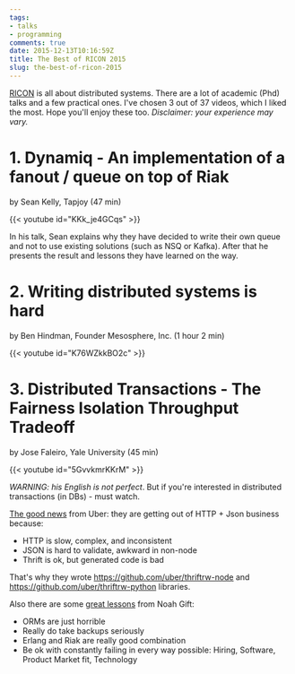 ```yaml
---
tags:
- talks
- programming
comments: true
date: 2015-12-13T10:16:59Z
title: The Best of RICON 2015
slug: the-best-of-ricon-2015
---
```


[RICON](http://www.ricon.io/index.html) is all about distributed systems. There
are a lot of academic (Phd) talks and a few practical ones. I've chosen 3 out
of 37 videos, which I liked the most. Hope you'll enjoy these too. _Disclaimer:
your experience may vary._

<!--more-->

# 1. Dynamiq - An implementation of a fanout / queue on top of Riak

by Sean Kelly, Tapjoy (47 min)

{{< youtube id="KKk_je4GCqs" >}}

In his talk, Sean explains why they have decided to write their own queue and
not to use existing solutions (such as NSQ or Kafka). After that he presents
the result and lessons they have learned on the way.

# 2. Writing distributed systems is hard

by Ben Hindman, Founder Mesosphere, Inc. (1 hour 2 min)

{{< youtube id="K76WZkkBO2c" >}}

# 3. Distributed Transactions - The Fairness Isolation Throughput Tradeoff

by Jose Faleiro, Yale University (45 min)

{{< youtube id="5GvvkmrKKrM" >}}

*WARNING: his English is not perfect*. But if you're interested in distributed
transactions (in DBs) - must watch.

[The good news](https://youtu.be/N2472uS5Y6M?t=17m31s) from Uber: they are getting out of HTTP + Json business because:

- HTTP is slow, complex, and inconsistent
- JSON is hard to validate, awkward in non-node
- Thrift is ok, but generated code is bad

That's why they wrote https://github.com/uber/thriftrw-node and
https://github.com/uber/thriftrw-python libraries.

Also there are some [great lessons](https://youtu.be/GT8JbaRyrsc?t=28m34s) from Noah Gift:

- ORMs are just horrible
- Really do take backups seriously
- Erlang and Riak are really good combination
- Be ok with constantly failing in every way possible: Hiring, Software, Product Market fit, Technology

